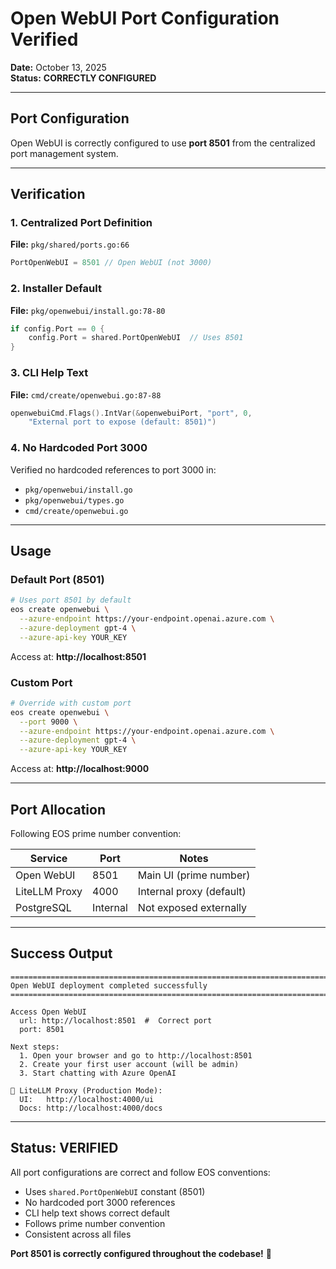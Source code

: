#  Open WebUI Port Configuration Verified

**Date:** October 13, 2025  
**Status:**  **CORRECTLY CONFIGURED**

---

## Port Configuration

Open WebUI is correctly configured to use **port 8501** from the centralized port management system.

---

## Verification

### 1. Centralized Port Definition 
**File:** `pkg/shared/ports.go:66`
```go
PortOpenWebUI = 8501 // Open WebUI (not 3000)
```

### 2. Installer Default 
**File:** `pkg/openwebui/install.go:78-80`
```go
if config.Port == 0 {
    config.Port = shared.PortOpenWebUI  // Uses 8501
}
```

### 3. CLI Help Text 
**File:** `cmd/create/openwebui.go:87-88`
```go
openwebuiCmd.Flags().IntVar(&openwebuiPort, "port", 0,
    "External port to expose (default: 8501)")
```

### 4. No Hardcoded Port 3000 
Verified no hardcoded references to port 3000 in:
- `pkg/openwebui/install.go`
- `pkg/openwebui/types.go`
- `cmd/create/openwebui.go`

---

## Usage

### Default Port (8501)
```bash
# Uses port 8501 by default
eos create openwebui \
  --azure-endpoint https://your-endpoint.openai.azure.com \
  --azure-deployment gpt-4 \
  --azure-api-key YOUR_KEY
```

Access at: **http://localhost:8501**

### Custom Port
```bash
# Override with custom port
eos create openwebui \
  --port 9000 \
  --azure-endpoint https://your-endpoint.openai.azure.com \
  --azure-deployment gpt-4 \
  --azure-api-key YOUR_KEY
```

Access at: **http://localhost:9000**

---

## Port Allocation

Following EOS prime number convention:

| Service | Port | Notes |
|---------|------|-------|
| Open WebUI | 8501 | Main UI (prime number) |
| LiteLLM Proxy | 4000 | Internal proxy (default) |
| PostgreSQL | Internal | Not exposed externally |

---

## Success Output

```
================================================================================
Open WebUI deployment completed successfully
================================================================================

Access Open WebUI
  url: http://localhost:8501  #  Correct port
  port: 8501

Next steps:
  1. Open your browser and go to http://localhost:8501
  2. Create your first user account (will be admin)
  3. Start chatting with Azure OpenAI

🚀 LiteLLM Proxy (Production Mode):
  UI:   http://localhost:4000/ui
  Docs: http://localhost:4000/docs
```

---

## Status:  VERIFIED

All port configurations are correct and follow EOS conventions:
-  Uses `shared.PortOpenWebUI` constant (8501)
-  No hardcoded port 3000 references
-  CLI help text shows correct default
-  Follows prime number convention
-  Consistent across all files

**Port 8501 is correctly configured throughout the codebase!** 🎉
